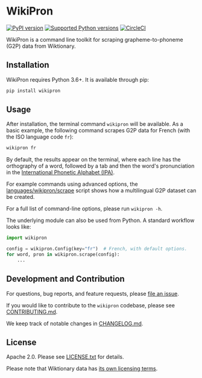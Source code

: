 # WikiPron

[![PyPI version](https://badge.fury.io/py/wikipron.svg)](https://pypi.org/project/wikipron)
[![Supported Python versions](https://img.shields.io/pypi/pyversions/wikipron.svg)](https://pypi.org/project/wikipron)
[![CircleCI](https://circleci.com/gh/kylebgorman/wikipron/tree/master.svg?style=svg)](https://circleci.com/gh/kylebgorman/wikipron/tree/master)


WikiPron is a command line toolkit for scraping grapheme-to-phoneme (G2P) data
from Wiktionary.

## Installation

WikiPron requires Python 3.6+. It is available through pip:

```bash
pip install wikipron
```

## Usage

After installation, the terminal command `wikipron` will be available.
As a basic example, the following command scrapes G2P data for French
(with the ISO language code `fr`):

```bash
wikipron fr
```

By default, the results appear on the terminal,
where each line has the orthography of a word, followed by a tab and then
the word's pronunciation in the [International Phonetic Alphabet (IPA)](https://en.wikipedia.org/wiki/International_Phonetic_Alphabet).

For example commands using advanced options,
the [languages/wikipron/scrape](languages/wikipron/scrape) script shows
how a multilingual G2P dataset can be created.

For a full list of command-line options, please run `wikipron -h`.

The underlying module can also be used from Python.
A standard workflow looks like:

```python
import wikipron

config = wikipron.Config(key="fr")  # French, with default options.
for word, pron in wikipron.scrape(config):
    ...
```

## Development and Contribution

For questions, bug reports, and feature requests,
please [file an issue](https://github.com/kylebgorman/wikipron/issues).

If you would like to contribute to the `wikipron` codebase,
please see [CONTRIBUTING.md](CONTRIBUTING.md).

We keep track of notable changes in [CHANGELOG.md](CHANGELOG.md).

## License

Apache 2.0. Please see [LICENSE.txt](LICENSE.txt) for details.

Please note that Wiktionary data has
[its own licensing terms](https://en.wiktionary.org/wiki/Wiktionary:Copyrights).
